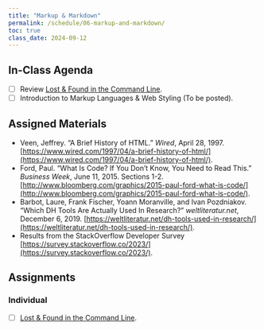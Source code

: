 ```yaml
---
title: "Markup & Markdown"
permalink: /schedule/06-markup-and-markdown/
toc: true
class_date: 2024-09-12
---
```


## In-Class Agenda

- [ ] Review [Lost & Found in the Command Line]({{site.baseurl}}/materials/introducing-humanities-computing/06-intro-file-formats#homework-lost--found-in-the-command-line).
- [ ] Introduction to Markup Languages & Web Styling (To be posted).

## Assigned Materials

- Veen, Jeffrey. “A Brief History of HTML.” *Wired*, April 28, 1997. [https://www.wired.com/1997/04/a-brief-history-of-html/](https://www.wired.com/1997/04/a-brief-history-of-html/).
- Ford, Paul. “What Is Code? If You Don’t Know, You Need to Read This.” *Business Week*, June 11, 2015. Sections 1-2. [http://www.bloomberg.com/graphics/2015-paul-ford-what-is-code/](http://www.bloomberg.com/graphics/2015-paul-ford-what-is-code/).
- Barbot, Laure, Frank Fischer, Yoann Moranville, and Ivan Pozdniakov. “Which DH Tools Are Actually Used In Research?” *weltliteratur.net*, December 6, 2019. [https://weltliteratur.net/dh-tools-used-in-research/](https://weltliteratur.net/dh-tools-used-in-research/).
- Results from the StackOverflow Developer Survey [https://survey.stackoverflow.co/2023/](https://survey.stackoverflow.co/2023/).

## Assignments

### Individual

- [ ] [Lost & Found in the Command Line]({{site.baseurl}}/materials/introducing-humanities-computing/06-intro-file-formats#homework-lost--found-in-the-command-line).